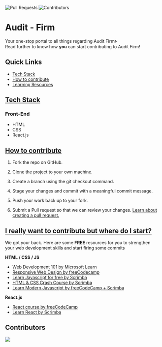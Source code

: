 ![Pull Requests](https://badgen.net/github/open-issues/nisalrenuja/AuditFirm)
![Contributors](https://badgen.net/github/contributors/nisalrenuja/AuditFirm)

#  Audit - Firm
Your one-stop portal to all things regarding Audit Firm🌀  
Read further to know how **you** can start contributing to Audit Firm! 

## Quick Links

- [Tech Stack](#tech-stack)
- [How to contribute](#how-to-contribute)
- [Learning Resources](#i-really-want-to-contribute-but-where-do-i-start)

## [Tech Stack](#Tech-Stack)

### Front-End
- HTML 
- CSS
- React.js

<!-- Add system architecture -->



## [How to contribute](#how-to)

1. Fork the repo on GitHub.

2. Clone the project to your own machine.

3. Create a branch using the git checkout command.

4. Stage your changes and commit with a meaningful commit message.

5. Push your work back up to your fork.

6. Submit a Pull request so that we can review your changes. [Learn about creating a pull request.](https://docs.github.com/en/github/collaborating-with-pull-requests/proposing-changes-to-your-work-with-pull-requests/creating-a-pull-request)

## [I really want to contribute but where do I start?](#resources) 

We got your back. Here are some **FREE** resources for you to strengthen your web development skills and start firing some commits 

**HTML / CSS / JS**

- [Web Development 101 by Microsoft Learn](https://docs.microsoft.com/en-us/learn/paths/web-development-101/)
- [Responsive Web Design by freeCodecamp](https://www.freecodecamp.org/learn/responsive-web-design/)
- [Learn Javascript for free by Scrimba](https://scrimba.com/learn/learnjavascript)
- [HTML & CSS Crash Course by Scrimba](https://scrimba.com/learn/htmlcss)
- [Learn Modern Javascript by freeCodeCamp + Scrimba](https://scrimba.com/learn/es6)


**React.js**

- [React course by freeCodeCamp](https://www.freecodecamp.org/learn/front-end-libraries/#react)
- [Learn React by Scrimba](https://scrimba.com/learn/learnreact)

## Contributors

<a href="https://github.com/nisalrenuja/AuditFirm/graphs/contributors">
  <img src="https://contrib.rocks/image?repo=nisalrenuja/AuditFirm
" />
</a>



